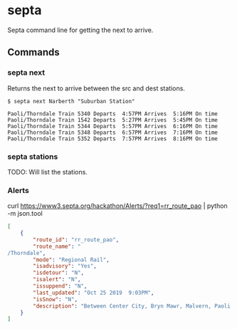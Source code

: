 # septa
Septa command line for getting the next to arrive.

## Commands

### septa next <src> <dest>
Returns the next to arrive between the src and dest stations.

    $ septa next Narberth "Suburban Station"

    Paoli/Thorndale Train 5340 Departs  4:57PM Arrives  5:16PM On time
    Paoli/Thorndale Train 1542 Departs  5:27PM Arrives  5:45PM On time
    Paoli/Thorndale Train 5344 Departs  5:57PM Arrives  6:16PM On time
    Paoli/Thorndale Train 5348 Departs  6:57PM Arrives  7:16PM On time
    Paoli/Thorndale Train 5352 Departs  7:57PM Arrives  8:16PM On time


### septa stations
TODO: Will list the stations.


### Alerts
curl https://www3.septa.org/hackathon/Alerts/?req1=rr_route_pao | python -m json.tool

```json
[
    {
        "route_id": "rr_route_pao",
        "route_name": "
/Thorndale",
        "mode": "Regional Rail",
        "isadvisory": "Yes",
        "isdetour": "N",
        "isalert": "N",
        "issuppend": "N",
        "last_updated": "Oct 25 2019  9:03PM",
        "isSnow": "N",
        "description": "Between Center City, Bryn Mawr, Malvern, Paoli & Thorndale"
    }
]
```
